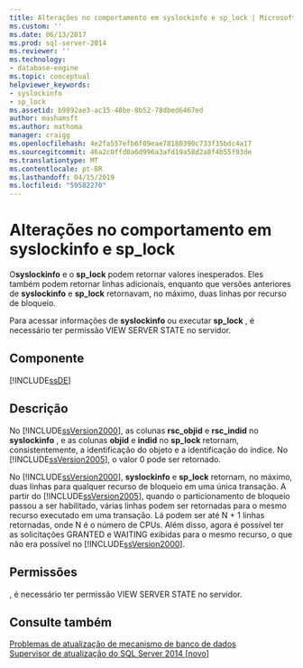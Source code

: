 ```yaml
---
title: Alterações no comportamento em syslockinfo e sp_lock | Microsoft Docs
ms.custom: ''
ms.date: 06/13/2017
ms.prod: sql-server-2014
ms.reviewer: ''
ms.technology:
- database-engine
ms.topic: conceptual
helpviewer_keywords:
- syslockinfo
- sp_lock
ms.assetid: b9892ae3-ac15-48be-8b52-78dbed6467ed
author: mashamsft
ms.author: mathoma
manager: craigg
ms.openlocfilehash: 4e2fa557efb6f09eae78180390c733f35bdc4a17
ms.sourcegitcommit: 46a2c0ffd0a6d996a3afd19a58d2a8f4b55f93de
ms.translationtype: MT
ms.contentlocale: pt-BR
ms.lasthandoff: 04/15/2019
ms.locfileid: "59582270"
---
```

# <a name="changes-to-behavior-in-syslockinfo-and-splock"></a>Alterações no comportamento em syslockinfo e sp_lock
  O**syslockinfo** e o **sp_lock** podem retornar valores inesperados. Eles também podem retornar linhas adicionais, enquanto que versões anteriores de **syslockinfo** e **sp_lock** retornavam, no máximo, duas linhas por recurso de bloqueio.  
  
 Para acessar informações de **syslockinfo** ou executar **sp_lock** , é necessário ter permissão VIEW SERVER STATE no servidor.  
  
## <a name="component"></a>Componente  
 [!INCLUDE[ssDE](../../includes/ssde-md.md)]  
  
## <a name="description"></a>Descrição  
 No [!INCLUDE[ssVersion2000](../../includes/ssversion2000-md.md)], as colunas **rsc_objid** e **rsc_indid** no **syslockinfo** , e as colunas **objid** e **indid** no **sp_lock** retornam, consistentemente, a identificação do objeto e a identificação do índice. No [!INCLUDE[ssVersion2005](../../includes/ssversion2005-md.md)], o valor 0 pode ser retornado.  
  
 No [!INCLUDE[ssVersion2000](../../includes/ssversion2000-md.md)], **syslockinfo** e **sp_lock** retornam, no máximo, duas linhas para qualquer recurso de bloqueio em uma única transação. A partir do [!INCLUDE[ssVersion2005](../../includes/ssversion2005-md.md)], quando o particionamento de bloqueio passou a ser habilitado, várias linhas podem ser retornadas para o mesmo recurso executado em uma transação. Lá podem ser até N + 1 linhas retornadas, onde N é o número de CPUs. Além disso, agora é possível ter as solicitações GRANTED e WAITING exibidas para o mesmo recurso, o que não era possível no [!INCLUDE[ssVersion2000](../../includes/ssversion2000-md.md)].  
  
## <a name="permissions"></a>Permissões  
 , é necessário ter permissão VIEW SERVER STATE no servidor.  
  
## <a name="see-also"></a>Consulte também  
 [Problemas de atualização de mecanismo de banco de dados](../../../2014/sql-server/install/database-engine-upgrade-issues.md)   
 [Supervisor de atualização do SQL Server 2014 &#91;novo&#93;](sql-server-2014-upgrade-advisor.md)  
  
  
